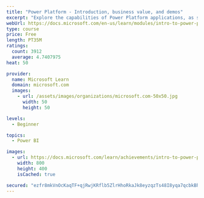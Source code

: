 ```yaml
---
title: "Power Platform - Introduction, business value, and demos"
excerpt: "Explore the capabilities of Power Platform applications, as seen in demonstrations and customer case studies."
webUrl: https://docs.microsoft.com/en-us/learn/modules/intro-to-power-platform-mba/
type: course
price: Free
length: PT35M
ratings:
  count: 3912
  average: 4.7407975
heat: 50

provider:
  name: Microsoft Learn
  domain: microsoft.com
  images:
    - url: /assets/images/organizations/microsoft.com-50x50.jpg
      width: 50
      height: 50

levels:
  - Beginner

topics:
  - Power BI

images:
  - url: https://docs.microsoft.com/learn/achievements/intro-to-power-platform-social.png
    width: 800
    height: 400
    isCached: true

secured: "ezfr8mkVnOcKaqTF+qjRwjKRflb5ZlrHhoRkaJk8eyzqzTs48I8yqa7qcbkBhdCEyo+uJLRezrhWO6xwvhVMsS9e+oo/3F6EKJPL2kANbY/mSRdC3BmCTG8Sdb8cCmX3AdXN7eTHWABuCrtiGYPC6pHpVLqFNk38c9vrxerShFwbxbP5i+mReNSDEJ2uXRpVB7wTVncPF4fdF1FanUOHz5rXX16ibsm/4rLX4zY8Ui/NmrtuTWSHqMBow1O4RSLWUd2rzm99o14vVqa+y2HeCplr0uoCxdtPeJEJRNTrVaxJ1l+OIGrfobwOEHZPSWfzNmgouNNCCjT0zDJoLE5pmC94fVR274ZwXjtmxySxkcToQ+/FRmazVtCF8y74+8qa1A1qp8Qh6LZS7lKxB0Bfqd/RKQNIz/JNsDDV2yEvq+k=;EGOpC8oN3svJ4ZSG/bsNbg=="
---
```


